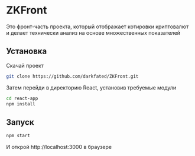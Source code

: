 # ZKFront
Это фронт-часть проекта, который отображает котировки криптовалют и делает технически анализ на основе множественных показателей

## Установка
Скачай проект
```bash
git clone https://github.com/darkfated/ZKFront.git
```
Затем перейди в директорию React, установив требуемые модули
```bash
cd react-app
npm install
```

## Запуск
```bash
npm start
```
И открой http://localhost:3000 в браузере
